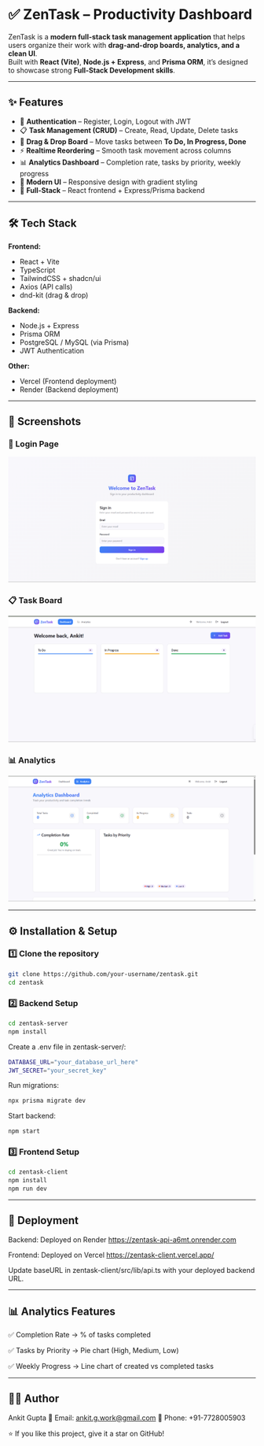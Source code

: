# ✅ ZenTask – Productivity Dashboard

ZenTask is a **modern full-stack task management application** that helps users organize their work with **drag-and-drop boards, analytics, and a clean UI**.  
Built with **React (Vite)**, **Node.js + Express**, and **Prisma ORM**, it’s designed to showcase strong **Full-Stack Development skills**.

---

## ✨ Features

- 🔐 **Authentication** – Register, Login, Logout with JWT  
- 📋 **Task Management (CRUD)** – Create, Read, Update, Delete tasks  
- 🎯 **Drag & Drop Board** – Move tasks between **To Do, In Progress, Done**  
- ⚡ **Realtime Reordering** – Smooth task movement across columns  
- 📊 **Analytics Dashboard** – Completion rate, tasks by priority, weekly progress  
- 🎨 **Modern UI** – Responsive design with gradient styling  
- 🚀 **Full-Stack** – React frontend + Express/Prisma backend  

---

## 🛠 Tech Stack

**Frontend:**
- React + Vite  
- TypeScript  
- TailwindCSS + shadcn/ui  
- Axios (API calls)  
- dnd-kit (drag & drop)  

**Backend:**
- Node.js + Express  
- Prisma ORM  
- PostgreSQL / MySQL (via Prisma)  
- JWT Authentication  

**Other:**
- Vercel (Frontend deployment)  
- Render (Backend deployment)  

---

## 📸 Screenshots

### 🔐 Login Page
![Login](./screenshots/Login.png)

### 📋 Task Board
![Dashboard](./screenshots/Dashboard.png)

### 📊 Analytics
![Analytics](./screenshots/Analytics.png)

---

## ⚙️ Installation & Setup

### 1️⃣ Clone the repository
```bash
git clone https://github.com/your-username/zentask.git
cd zentask
```
### 2️⃣ Backend Setup
```bash
cd zentask-server
npm install
```

Create a .env file in zentask-server/:
```bash
DATABASE_URL="your_database_url_here"
JWT_SECRET="your_secret_key"
```

Run migrations:
```bash
npx prisma migrate dev
```

Start backend:
```bash
npm start
```

### 3️⃣ Frontend Setup
```bash
cd zentask-client
npm install
npm run dev
```
---

## 🚀 Deployment

Backend: Deployed on Render
https://zentask-api-a6mt.onrender.com

Frontend: Deployed on Vercel
https://zentask-client.vercel.app/

Update baseURL in zentask-client/src/lib/api.ts with your deployed backend URL.

---

## 📊 Analytics Features

✅ Completion Rate → % of tasks completed

✅ Tasks by Priority → Pie chart (High, Medium, Low)

✅ Weekly Progress → Line chart of created vs completed tasks

---

## 👨‍💻 Author

Ankit Gupta
📧 Email: ankit.g.work@gmail.com
📱 Phone: +91-7728005903

⭐ If you like this project, give it a star on GitHub!